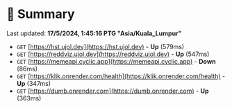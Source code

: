 # 📖 Summary
Last updated: **17/5/2024, 1:45:16 PTG "Asia/Kuala_Lumpur"**

- `GET` [https://hst.ujol.dev](https://hst.ujol.dev) - **Up** (579ms)
- `GET` [https://reddviz.ujol.dev](https://reddviz.ujol.dev) - **Up** (547ms)
- `GET` [https://memeapi.cyclic.app](https://memeapi.cyclic.app) - **Down** (86ms)
- `GET` [https://klik.onrender.com/health](https://klik.onrender.com/health) - **Up** (347ms)
- `GET` [https://dumb.onrender.com](https://dumb.onrender.com) - **Up** (363ms)
